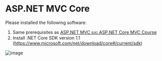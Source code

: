 # ASP.NET MVC Core 

Please installed the following software:

1. Same prerequisites as [ASP.NET MVC และ ASP.NET Core MVC Course](/aspnet-mvc-course.md)
2. Install .NET Core SDK version 1.1 (https://www.microsoft.com/net/download/core#/current/sdk)

![image](https://cloud.githubusercontent.com/assets/344784/26436230/4018ed3c-413f-11e7-9abe-a092f043bca6.png)
